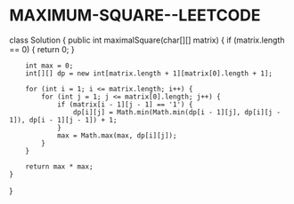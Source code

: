 # MAXIMUM-SQUARE--LEETCODE

class Solution {
    public int maximalSquare(char[][] matrix) {
        if (matrix.length == 0) {
            return 0;
        }
        
        int max = 0;
        int[][] dp = new int[matrix.length + 1][matrix[0].length + 1];
        
        for (int i = 1; i <= matrix.length; i++) {
            for (int j = 1; j <= matrix[0].length; j++) {
                if (matrix[i - 1][j - 1] == '1') {
                    dp[i][j] = Math.min(Math.min(dp[i - 1][j], dp[i][j - 1]), dp[i - 1][j - 1]) + 1;
                }
                max = Math.max(max, dp[i][j]);
            }
        }
        
        return max * max;
    }
}
